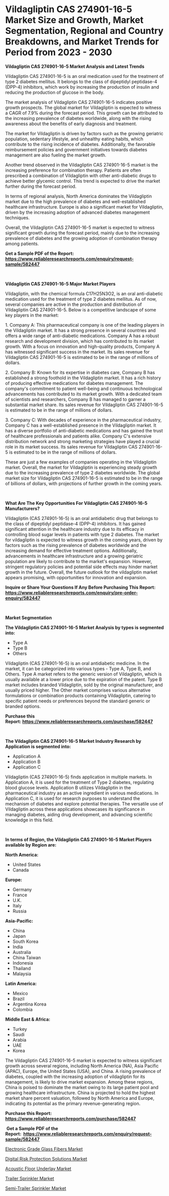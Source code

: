 <p><h1>Vildagliptin CAS 274901-16-5 Market Size and Growth, Market Segmentation, Regional and Country Breakdowns, and Market Trends for Period from 2023 -  2030</h1></p><p><strong>Vildagliptin CAS 274901-16-5 Market Analysis and Latest Trends</strong></p>
<p><p>Vildagliptin CAS 274901-16-5 is an oral medication used for the treatment of type 2 diabetes mellitus. It belongs to the class of dipeptidyl peptidase-4 (DPP-4) inhibitors, which work by increasing the production of insulin and reducing the production of glucose in the body.</p><p>The market analysis of Vildagliptin CAS 274901-16-5 indicates positive growth prospects. The global market for Vildagliptin is expected to witness a CAGR of 7.9% during the forecast period. This growth can be attributed to the increasing prevalence of diabetes worldwide, along with the rising awareness about the benefits of early diagnosis and treatment.</p><p>The market for Vildagliptin is driven by factors such as the growing geriatric population, sedentary lifestyle, and unhealthy eating habits, which contribute to the rising incidence of diabetes. Additionally, the favorable reimbursement policies and government initiatives towards diabetes management are also fueling the market growth.</p><p>Another trend observed in the Vildagliptin CAS 274901-16-5 market is the increasing preference for combination therapy. Patients are often prescribed a combination of Vildagliptin with other anti-diabetic drugs to achieve better glycemic control. This trend is expected to drive the market further during the forecast period.</p><p>In terms of regional analysis, North America dominates the Vildagliptin market due to the high prevalence of diabetes and well-established healthcare infrastructure. Europe is also a significant market for Vildagliptin, driven by the increasing adoption of advanced diabetes management techniques.</p><p>Overall, the Vildagliptin CAS 274901-16-5 market is expected to witness significant growth during the forecast period, mainly due to the increasing prevalence of diabetes and the growing adoption of combination therapy among patients.</p></p>
<p><strong>Get a Sample PDF of the Report:&nbsp; <a href="https://www.reliableresearchreports.com/enquiry/request-sample/582447">https://www.reliableresearchreports.com/enquiry/request-sample/582447</a></strong></p>
<p>&nbsp;</p>
<p><strong>Vildagliptin CAS 274901-16-5 Major Market Players</strong></p>
<p><p>Vildagliptin, with the chemical formula C17H25N3O2, is an oral anti-diabetic medication used for the treatment of type 2 diabetes mellitus. As of now, several companies are active in the production and distribution of Vildagliptin CAS 274901-16-5. Below is a competitive landscape of some key players in the market:</p><p>1. Company A: This pharmaceutical company is one of the leading players in the Vildagliptin market. It has a strong presence in several countries and offers a wide range of anti-diabetic medications. Company A has a robust research and development division, which has contributed to its market growth. With a focus on innovation and high-quality products, Company A has witnessed significant success in the market. Its sales revenue for Vildagliptin CAS 274901-16-5 is estimated to be in the range of millions of dollars.</p><p>2. Company B: Known for its expertise in diabetes care, Company B has established a strong foothold in the Vildagliptin market. It has a rich history of producing effective medications for diabetes management. The company's commitment to patient well-being and continuous technological advancements has contributed to its market growth. With a dedicated team of scientists and researchers, Company B has managed to garner a substantial market share. Its sales revenue for Vildagliptin CAS 274901-16-5 is estimated to be in the range of millions of dollars.</p><p>3. Company C: With decades of experience in the pharmaceutical industry, Company C has a well-established presence in the Vildagliptin market. It has a diverse portfolio of anti-diabetic medications and has gained the trust of healthcare professionals and patients alike. Company C's extensive distribution network and strong marketing strategies have played a crucial role in its market success. Its sales revenue for Vildagliptin CAS 274901-16-5 is estimated to be in the range of millions of dollars.</p><p>These are just a few examples of companies operating in the Vildagliptin market. Overall, the market for Vildagliptin is experiencing steady growth due to the increasing prevalence of type 2 diabetes worldwide. The global market size for Vildagliptin CAS 274901-16-5 is estimated to be in the range of billions of dollars, with projections of further growth in the coming years.</p></p>
<p>&nbsp;</p>
<p><strong>What Are The Key Opportunities For Vildagliptin CAS 274901-16-5 Manufacturers?</strong></p>
<p><p>Vildagliptin (CAS 274901-16-5) is an oral antidiabetic drug that belongs to the class of dipeptidyl peptidase-4 (DPP-4) inhibitors. It has gained significant attention in the healthcare industry due to its efficacy in controlling blood sugar levels in patients with type 2 diabetes. The market for vildagliptin is expected to witness growth in the coming years, driven by factors such as the rising prevalence of diabetes worldwide and the increasing demand for effective treatment options. Additionally, advancements in healthcare infrastructure and a growing geriatric population are likely to contribute to the market's expansion. However, stringent regulatory policies and potential side effects may hinder market growth in the future. Overall, the future outlook for the vildagliptin market appears promising, with opportunities for innovation and expansion.</p></p>
<p><strong>Inquire or Share Your Questions If Any Before Purchasing This Report: <a href="https://www.reliableresearchreports.com/enquiry/pre-order-enquiry/582447">https://www.reliableresearchreports.com/enquiry/pre-order-enquiry/582447</a></strong></p>
<p>&nbsp;</p>
<p><strong>Market Segmentation</strong></p>
<p><strong>The Vildagliptin CAS 274901-16-5 Market Analysis by types is segmented into:</strong></p>
<p><ul><li>Type A</li><li>Type B</li><li>Others</li></ul></p>
<p><p>Vildagliptin (CAS 274901-16-5) is an oral antidiabetic medicine. In the market, it can be categorized into various types - Type A, Type B, and Others. Type A market refers to the generic version of Vildagliptin, which is usually available at a lower price due to the expiration of the patent. Type B market includes branded Vildagliptin, sold by the original manufacturer, and usually priced higher. The Other market comprises various alternative formulations or combination products containing Vildagliptin, catering to specific patient needs or preferences beyond the standard generic or branded options.</p></p>
<p><strong>Purchase this Report:&nbsp;<a href="https://www.reliableresearchreports.com/purchase/582447">https://www.reliableresearchreports.com/purchase/582447</a></strong></p>
<p>&nbsp;</p>
<p><strong>The Vildagliptin CAS 274901-16-5 Market Industry Research by Application is segmented into:</strong></p>
<p><ul><li>Application A</li><li>Application B</li><li>Application C</li></ul></p>
<p><p>Vildagliptin (CAS 274901-16-5) finds application in multiple markets. In Application A, it is used for the treatment of Type 2 diabetes, regulating blood glucose levels. Application B utilizes Vildagliptin in the pharmaceutical industry as an active ingredient in various medications. In Application C, it is used for research purposes to understand the mechanism of diabetes and explore potential therapies. The versatile use of Vildagliptin across these applications showcases its significance in managing diabetes, aiding drug development, and advancing scientific knowledge in this field.</p></p>
<p>&nbsp;</p>
<p><strong>In terms of Region, the Vildagliptin CAS 274901-16-5 Market Players available by Region are:</strong></p>
<p>
    <p> <strong> North America: </strong>
        <ul>
            <li>United States</li>
            <li>Canada</li>
        </ul>
        </p> 
    <p> <strong> Europe: </strong>
        <ul>
            <li>Germany</li>
            <li>France</li>
            <li>U.K.</li>
            <li>Italy</li>
            <li>Russia</li>
        </ul>
        </p> 
    <p> <strong> Asia-Pacific: </strong>
        <ul>
            <li>China</li>
            <li>Japan</li>
            <li>South Korea</li>
            <li>India</li>
            <li>Australia</li>
            <li>China Taiwan</li>
            <li>Indonesia</li>
            <li>Thailand</li>
            <li>Malaysia</li>
        </ul>
        </p> 
    <p> <strong> Latin America: </strong>
        <ul>
            <li>Mexico</li>
            <li>Brazil</li>
            <li>Argentina Korea</li>
            <li>Colombia</li>
        </ul>
        </p> 
    <p> <strong> Middle East & Africa: </strong>
        <ul>
            <li>Turkey</li>
            <li>Saudi</li>
            <li>Arabia</li>
            <li>UAE</li>
            <li>Korea</li>
        </ul>
    </p>
    </p>
<p><p>The Vildagliptin CAS 274901-16-5 market is expected to witness significant growth across several regions, including North America (NA), Asia Pacific (APAC), Europe, the United States (USA), and China. A rising prevalence of diabetes, coupled with the increasing adoption of vildagliptin for its management, is likely to drive market expansion. Among these regions, China is poised to dominate the market owing to its large patient pool and growing healthcare infrastructure. China is projected to hold the highest market share percent valuation, followed by North America and Europe, indicating its potential as the primary revenue-generating region.</p></p>
<p><strong>Purchase this Report: <a href="https://www.reliableresearchreports.com/purchase/582447">https://www.reliableresearchreports.com/purchase/582447</a></strong></p>
<p>&nbsp;<strong>Get a Sample PDF of the Report:&nbsp;&nbsp;<a href="https://www.reliableresearchreports.com/enquiry/request-sample/582447">https://www.reliableresearchreports.com/enquiry/request-sample/582447</a></strong></p>
<p><strong></strong></p>
<p><p><a href="https://www.linkedin.com/pulse/electronic-grade-glass-fibers-market-challenges-opportunities/">Electronic Grade Glass Fibers Market</a></p><p><a href="https://medium.com/@akshatsharma12/digital-risk-protection-solutions-market-insight-market-trends-growth-forecasted-from-2023-to-e74d5158e856">Digital Risk Protection Solutions Market</a></p><p><a href="https://medium.com/@albanaduro2018/acoustic-floor-underlay-market-size-growth-forecast-2023-2030-ba7a10dd5388">Acoustic Floor Underlay Market</a></p><p><a href="https://www.linkedin.com/pulse/trailer-sprinkler-market-insights-players-forecast-till/">Trailer Sprinkler Market</a></p><p><a href="https://www.linkedin.com/pulse/semi-trailer-sprinkler-market-insights-players-forecast/">Semi-Trailer Sprinkler Market</a></p></p>